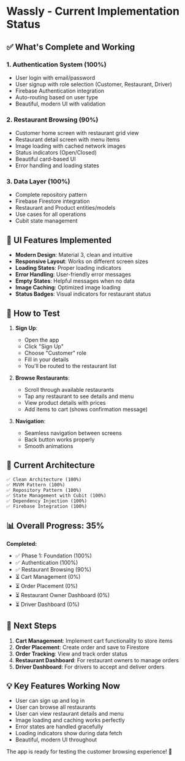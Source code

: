 # Wassly - Current Implementation Status

## ✅ What's Complete and Working

### 1. **Authentication System** (100%)
- User login with email/password
- User signup with role selection (Customer, Restaurant, Driver)
- Firebase Authentication integration
- Auto-routing based on user type
- Beautiful, modern UI with validation

### 2. **Restaurant Browsing** (90%)
- Customer home screen with restaurant grid view
- Restaurant detail screen with menu items
- Image loading with cached network images
- Status indicators (Open/Closed)
- Beautiful card-based UI
- Error handling and loading states

### 3. **Data Layer** (100%)
- Complete repository pattern
- Firebase Firestore integration
- Restaurant and Product entities/models
- Use cases for all operations
- Cubit state management

## 🎨 **UI Features Implemented**

- **Modern Design**: Material 3, clean and intuitive
- **Responsive Layout**: Works on different screen sizes
- **Loading States**: Proper loading indicators
- **Error Handling**: User-friendly error messages
- **Empty States**: Helpful messages when no data
- **Image Caching**: Optimized image loading
- **Status Badges**: Visual indicators for restaurant status

## 📱 **How to Test**

1. **Sign Up**:
   - Open the app
   - Click "Sign Up"
   - Choose "Customer" role
   - Fill in your details
   - You'll be routed to the restaurant list

2. **Browse Restaurants**:
   - Scroll through available restaurants
   - Tap any restaurant to see details and menu
   - View product details with prices
   - Add items to cart (shows confirmation message)

3. **Navigation**:
   - Seamless navigation between screens
   - Back button works properly
   - Smooth animations

## 🔧 **Current Architecture**

```
✅ Clean Architecture (100%)
✅ MVVM Pattern (100%)
✅ Repository Pattern (100%)
✅ State Management with Cubit (100%)
✅ Dependency Injection (100%)
✅ Firebase Integration (100%)
```

## 📊 **Overall Progress: 35%**

**Completed:**
- ✅ Phase 1: Foundation (100%)
- ✅ Authentication (100%)
- ✅ Restaurant Browsing (90%)
- ⏳ Cart Management (0%)
- ⏳ Order Placement (0%)
- ⏳ Restaurant Owner Dashboard (0%)
- ⏳ Driver Dashboard (0%)

## 🚀 **Next Steps**

1. **Cart Management**: Implement cart functionality to store items
2. **Order Placement**: Create order and save to Firestore
3. **Order Tracking**: View and track order status
4. **Restaurant Dashboard**: For restaurant owners to manage orders
5. **Driver Dashboard**: For drivers to accept and deliver orders

## 💡 **Key Features Working Now**

- User can sign up and log in
- User can browse all restaurants
- User can view restaurant details and menu
- Image loading and caching works perfectly
- Error states are handled gracefully
- Loading indicators show during data fetch
- Beautiful, modern UI throughout

The app is ready for testing the customer browsing experience! 🎉
